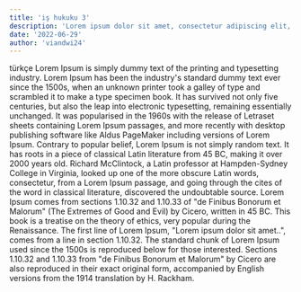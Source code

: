 ```yaml
---
title: 'iş hukuku 3'
description: 'Lorem ipsum dolor sit amet, consectetur adipiscing elit, sed do eiusmod tempor incididunt ut labore et dolore magna aliqua.'
date: '2022-06-29'
author: 'viandwi24'
---
```



türkçe
Lorem Ipsum is simply dummy text of the printing and typesetting industry. Lorem
Ipsum has been the industry's standard dummy text ever since the 1500s, when an
unknown printer took a galley of type and scrambled it to make a type specimen
book. It has survived not only five centuries, but also the leap into electronic
typesetting, remaining essentially unchanged. It was popularised in the 1960s
with the release of Letraset sheets containing Lorem Ipsum passages, and more
recently with desktop publishing software like Aldus PageMaker including
versions of Lorem Ipsum. Contrary to popular belief, Lorem Ipsum is not simply
random text. It has roots in a piece of classical Latin literature from 45 BC,
making it over 2000 years old. Richard McClintock, a Latin professor at
Hampden-Sydney College in Virginia, looked up one of the more obscure Latin
words, consectetur, from a Lorem Ipsum passage, and going through the cites of
the word in classical literature, discovered the undoubtable source. Lorem Ipsum
comes from sections 1.10.32 and 1.10.33 of "de Finibus Bonorum et Malorum" (The
Extremes of Good and Evil) by Cicero, written in 45 BC. This book is a treatise
on the theory of ethics, very popular during the Renaissance. The first line of
Lorem Ipsum, "Lorem ipsum dolor sit amet..", comes from a line in section
1.10.32. The standard chunk of Lorem Ipsum used since the 1500s is reproduced
below for those interested. Sections 1.10.32 and 1.10.33 from "de Finibus
Bonorum et Malorum" by Cicero are also reproduced in their exact original form,
accompanied by English versions from the 1914 translation by H. Rackham.
